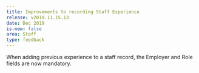 ```yaml
---
title: Improvements to recording Staff Experience
release: v2019.11.15.13
date: Dec 2019
is-new: false
area: Staff
type: feedback
---
```


When adding previous experience to a staff record, the Employer and Role fields are now mandatory.
